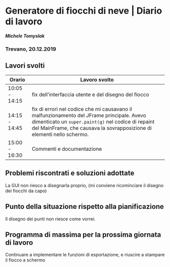 

# Generatore di fiocchi di neve | Diario di lavoro
##### Michele Tomyslak
### Trevano, 20.12.2019

## Lavori svolti


|Orario        |Lavoro svolto                 |
|--------------|------------------------------|
|10:05 - 14:15 |fix dell'interfaccia utente e del disegno del fiocco  |
|14:15 - 14:45 |fix di errori nel codice che mi causavano il malfunzionamento del JFrame principale. Avevo dimenticato un    ```super.paint(g)``` nel codice di repaint del MainFrame, che causava la sovrapposizione di elementi nello schermo.|
|15:00 - 16:30 |Commenti e documentazione |

                           

##  Problemi riscontrati e soluzioni adottate
La GUI non riesco a disegnarla proprio, (mi conviene ricominciare il disegno dei fiocchi da capo)

##  Punto della situazione rispetto alla pianificazione
Il disegno dei punti non riesce come vorrei.

## Programma di massima per la prossima giornata di lavoro
Continuare a implementare le funzioni di esportazione, e riuscire a stampare il fiocco a schermo